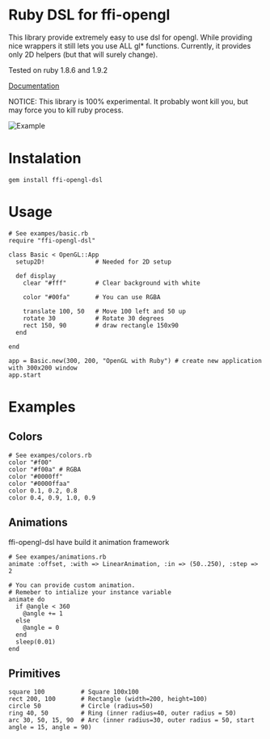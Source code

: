 # Ruby DSL for ffi-opengl

This library provide extremely easy to use dsl for opengl.
While providing nice wrappers it still lets you use ALL gl* functions.
Currently, it provides only 2D helpers (but that will surely change).

Tested on ruby 1.8.6 and 1.9.2

[Documentation](http://yardoc.org/docs/frames/teamon-ffi-opengl-dsl)

NOTICE: This library is 100% experimental. It probably wont kill you, but may force you to kill ruby process.

![Example](http://cl.ly/58c4fcc41da303b006eb/content)

# Instalation
    gem install ffi-opengl-dsl
    
# Usage

    # See exampes/basic.rb
    require "ffi-opengl-dsl"
    
    class Basic < OpenGL::App
      setup2D!              # Needed for 2D setup
  
      def display
        clear "#fff"        # Clear background with white
    
        color "#00fa"       # You can use RGBA

        translate 100, 50   # Move 100 left and 50 up
        rotate 30           # Rotate 30 degrees
        rect 150, 90        # draw rectangle 150x90
      end
  
    end
    
    app = Basic.new(300, 200, "OpenGL with Ruby") # create new application with 300x200 window 
    app.start

    
# Examples
    
## Colors
    # See exampes/colors.rb
    color "#f00"
    color "#f00a" # RGBA
    color "#0000ff"
    color "#0000ffaa"
    color 0.1, 0.2, 0.8
    color 0.4, 0.9, 1.0, 0.9

    
## Animations
ffi-opengl-dsl have build it animation framework

    # See exampes/animations.rb
    animate :offset, :with => LinearAnimation, :in => (50..250), :step => 2

    # You can provide custom animation. 
    # Remeber to intialize your instance variable
    animate do
      if @angle < 360
        @angle += 1
      else
        @angle = 0
      end
      sleep(0.01)
    end
    
## Primitives
    square 100          # Square 100x100
    rect 200, 100       # Rectangle (width=200, height=100)
    circle 50           # Circle (radius=50)
    ring 40, 50         # Ring (inner radius=40, outer radius = 50)
    arc 30, 50, 15, 90  # Arc (inner radius=30, outer radius = 50, start angle = 15, angle = 90)
    